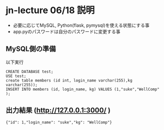 # jn-lecture 06/18 説明
* 必要に応じてMySQL, Python(flask, pymysql)を使える状態にする事
* app.pyのパスワードは自分のパスワードに変更する事

## MySQL側の準備
以下実行

    CREATE DATABASE test;
    USE test;
    create table members (id int, login_name varchar(255),kg varchar(255));    
    INSERT INTO members (id, login_name, kg) VALUES (1,"suke","WellComp" );

## 出力結果 (http://127.0.0.1:3000/ )

`{"id": 1,"login_name": "suke","kg": "WellComp"}`
